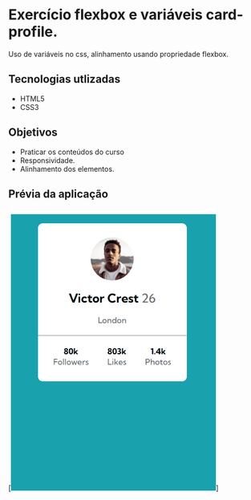 # Exercício flexbox e variáveis card-profile.
Uso de variáveis no css, alinhamento usando propriedade flexbox.
## Tecnologias utlizadas
- HTML5
- CSS3
## Objetivos
- Praticar os conteúdos do curso
- Responsividade.
- Alinhamento dos elementos.
## Prévia da aplicação
[<img src="./imagens/card-2.gif" alt="gif tela">]